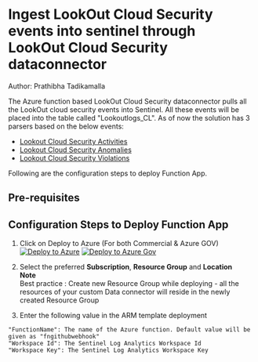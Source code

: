# Ingest LookOut Cloud Security events into sentinel through LookOut Cloud Security dataconnector
Author: Prathibha Tadikamalla

 The Azure function based LookOut Cloud Security dataconnector pulls all the LookOut cloud security events into Sentinel. All these events will be placed into the table called "Lookoutlogs_CL". As of now the solution has 3 parsers based on the below events:
  *	[Lookout Cloud Security Activities](https://docs.github.com/en/developers/webhooks-and-events/webhooks/webhook-events-and-payloads#code_scanning_alert)
  *	[Lookout Cloud Security Anomalies](https://docs.github.com/en/developers/webhooks-and-events/webhooks/webhook-events-and-payloads#repository_vulnerability_alert)
  *	[Lookout Cloud Security Violations](https://docs.github.com/en/enterprise-cloud@latest/developers/webhooks-and-events/webhooks/webhook-events-and-payloads#secret_scanning_alert)
  

Following are the configuration steps to deploy Function App.

## **Pre-requisites**

## Configuration Steps to Deploy Function App
1. Click on Deploy to Azure (For both Commercial & Azure GOV)  
[![Deploy to Azure](https://aka.ms/deploytoazurebutton)](https://aka.ms/sentinel-LookoutCS-azuredeploy)
[![Deploy to Azure Gov](https://aka.ms/deploytoazuregovbutton)](https://aka.ms/sentinel-LookoutCS-azuredeploy-gov)
  

2. Select the preferred **Subscription**, **Resource Group** and **Location**  
   **Note**  
   Best practice : Create new Resource Group while deploying - all the resources of your custom Data connector will reside in the newly created Resource 
   Group
   
3. Enter the following value in the ARM template deployment
```
"FunctionName": The name of the Azure function. Default value will be given as "fngithubwebhook"
"Workspace Id": The Sentinel Log Analytics Workspace Id  
"Workspace Key": The Sentinel Log Analytics Workspace Key  
```	

